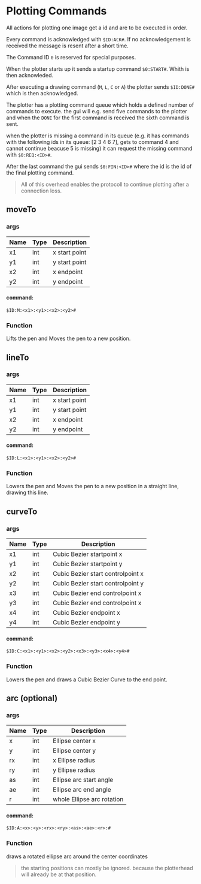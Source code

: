 # Plotting Commands 

All actions for plotting one image get a id and are to be executed in order.

Every command is acknowledged with ```$ID:ACK#```. If no acknowledgement is received the message is resent after a short time.

The Command ID ```0``` is reserved for special purposes.

When the plotter starts up it sends a startup command ```$0:START#```. Whith is then acknowleded.

After executing a drawing command (```M```, ```L```, ```C``` or ```A```) the plotter sends ```$ID:DONE#``` which is then acknowledged.

The plotter has a plotting command queue which holds a defined number of commands to execute. the gui will e.g. send five commands to the plotter and when the ```DONE``` for the first command is received the sixth command is sent.

when the plotter is missing a command in its queue (e.g. it has commands with the following ids in its queue: [2 3 4 6 7], gets to command 4 and cannot continue beacuse 5 is missing) it can request the missing command with ```$0:REQ:<ID>#```.

After the last command the gui sends ```$0:FIN:<ID>#``` where the id is the id of the final plotting command.


> All of this overhead enables the protocoll to continue plotting after a connection loss.

## moveTo
### args
| Name  | Type | Description                      |
|-------|------|----------------------------------|
| x1    | int  | x start point                    |
| y1    | int  | y start point                    |
| x2    | int  | x endpoint                       |
| y2    | int  | y endpoint                       |
#### command:
```$ID:M:<x1>:<y1>:<x2>:<y2>#```
### Function
Lifts the pen and Moves the pen to a new position.

## lineTo
### args
| Name  | Type | Description                      |
|-------|------|----------------------------------|
| x1    | int  | x start point                    |
| y1    | int  | y start point                    |
| x2    | int  | x endpoint                       |
| y2    | int  | y endpoint                       |
#### command:
```$ID:L:<x1>:<y1>:<x2>:<y2>#```
### Function
Lowers the pen and Moves the pen to a new position in a straight line, drawing this line.

## curveTo
### args
| Name  | Type | Description                          |
|-------|------|--------------------------------------|
| x1    | int  | Cubic Bezier startpoint x            |
| y1    | int  | Cubic Bezier startpoint y            |
| x2    | int  | Cubic Bezier start controlpoint x    |
| y2    | int  | Cubic Bezier start controlpoint y    |
| x3    | int  | Cubic Bezier end controlpoint x      |
| y3    | int  | Cubic Bezier end controlpoint x      |
| x4    | int  | Cubic Bezier endpoint x              |
| y4    | int  | Cubic Bezier endpoint y              |
#### command:
```$ID:C:<x1>:<y1>:<x2>:<y2>:<x3>:<y3>:<x4>:<y4>#```
### Function
Lowers the pen and draws a Cubic Bezier Curve to the end point.

## arc (optional)
### args
| Name            | Type | Description                          |
|-----------------|------|--------------------------------------|
| x               | int  | Ellipse center x                     |
| y               | int  | Ellipse center y                     |
| rx              | int  | x Ellipse radius                     |
| ry              | int  | y Ellipse radius                     |
| as              | int  | Ellipse arc start angle              |
| ae              | int  | Ellipse arc end angle                |
| r               | int  | whole Ellipse arc rotation           |
#### command:
```$ID:A:<x>:<y>:<rx>:<ry>:<as>:<ae>:<r>:#```
### Function
draws a rotated ellipse arc around the center coordinates

> the starting positions can mostly be ignored. because the plotterhead will already be at that position.